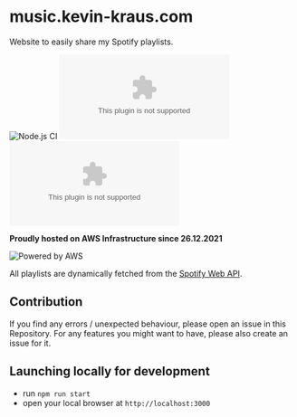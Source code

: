 # music.kevin-kraus.com
Website to easily share my Spotify playlists.

![Node.js CI](https://github.com/kevin-kraus/music.kevin-kraus.com/workflows/Node.js%20CI/badge.svg?branch=master)
![GitHub code size in bytes](https://img.shields.io/github/languages/code-size/kevin-kraus/music.kevin-kraus.com)
![GitHub tag (latest by date)](https://img.shields.io/github/v/tag/kevin-kraus/music.kevin-kraus.com?label=version)

**Proudly hosted on AWS Infrastructure since 26.12.2021**

![Powered by AWS](https://d0.awsstatic.com/logos/powered-by-aws.png)

All playlists are dynamically fetched from the [Spotify Web API](https://developer.spotify.com/).

## Contribution
If you find any errors / unexpected behaviour, please open an issue in this Repository. For any features you might want 
to have, please also create an issue for it.
## Launching locally for development
- run `npm run start`
- open your local browser at `http://localhost:3000`

